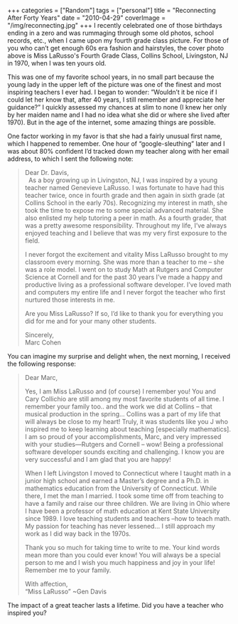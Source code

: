 +++
categories = ["Random"]
tags = ["personal"]
title = "Reconnecting After Forty Years"
date = "2010-04-29"
coverImage = "/img/reconnecting.jpg"
+++
I recently celebrated one of those birthdays ending in a zero and was rummaging through some old photos, school records, etc., when I came upon my fourth grade class picture. For those of you who can’t get enough 60s era fashion and hairstyles, the cover photo above is Miss LaRusso's Fourth Grade Class, Collins School, Livingston, NJ in 1970, when I was ten yours old.

<!--more-->

This was one of my favorite school years, in no small part because the young lady in the upper left of the picture was one of the finest and most inspiring teachers I ever had. I began to wonder:  ”Wouldn’t it be nice if I could let her know that, after 40 years, I still remember and appreciate her guidance?” I quickly assessed my chances at slim to none (I knew her only by her maiden name and I had no idea what she did or where she lived after 1970). But in the age of the internet, some amazing things are possible.

One factor working in my favor is that she had a fairly unusual first name, which I happened to remember. One hour of “google-sleuthing” later and I was about 80% confident I’d tracked down my teacher along with her email address, to which I sent the following note:

> Dear Dr. Davis,  
>    
> As a boy growing up in Livingston, NJ, I was inspired by a young teacher named Genevieve LaRusso. I was fortunate to have had this teacher twice, once in fourth grade and then again in sixth grade (at Collins School in the early 70s). Recognizing my interest in math, she took the time to expose me to some special advanced material. She also enlisted my help tutoring a peer in math. As a fourth grader, that was a pretty awesome responsibility. Throughout my life, I’ve always enjoyed teaching and I believe that was my very first exposure to the field.
>
> I never forgot the excitement and vitality Miss LaRusso brought to my classroom every morning. She was more than a teacher to me – she was a role model. I went on to study Math at Rutgers and Computer Science at Cornell and for the past 30 years I’ve made a happy and productive living as a professional software developer. I’ve loved math and computers my entire life and I never forgot the teacher who first nurtured those interests in me.
>
> Are you Miss LaRusso? If so, I’d like to thank you for everything you did for me and for your many other students.
>
> Sincerely,  
> Marc Cohen

You can imagine my surprise and delight when, the next morning, I received the following response:

> Dear Marc,  
> 
> Yes, I am Miss LaRusso and (of course) I remember you! You and Cary Collichio are still among my most favorite students of all time. I remember your family too.. and the work we did at Collins – that musical production in the spring…    Collins was a part of my life that will always be close to my heart!  Truly, it was students like you J who inspired me to keep learning about teaching [especially mathematics]. I am so proud of your accomplishments, Marc, and very impressed with your studies—Rutgers and Cornell – wow! Being a professional software developer sounds exciting and challenging. I know you are very successful  and  I am glad that you are happy!
> 
> When I left Livingston I moved to Connecticut where I taught math in a junior high school and earned a Master’s degree and a Ph.D. in mathematics education from the University of Connecticut. While there, I met the man I married.  I took some time off from teaching to have a family and raise our three children.  We are living in Ohio where I have been a professor of math education at Kent State University since 1989. I love teaching students and teachers –how to teach math. My passion for teaching has never lessened… I still approach my work as I did way back in the 1970s.
> 
> Thank you so much for taking time to write to me. Your kind words mean more than you could ever know!  You will always be a special person to me and I wish you much happiness and joy in your life! Remember me to your family.
> 
> With affection,  
> “Miss LaRusso” ~Gen Davis

The impact of a great teacher lasts a lifetime. Did you have a teacher who inspired you?

